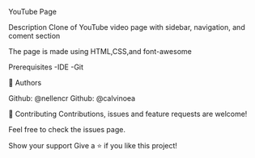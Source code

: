 YouTube Page

Description
Clone of YouTube video page with sidebar, navigation, and coment section



The page is made using HTML,CSS,and font-awesome


Prerequisites
-IDE
-Git


👤 Authors

Github: @nellencr
Github: @calvinoea



🤝 Contributing
Contributions, issues and feature requests are welcome!

Feel free to check the issues page.

Show your support
Give a ⭐️ if you like this project!
